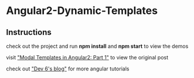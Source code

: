 # Angular2-Dynamic-Templates

## Instructions

check out the project and run **npm install** and **npm start** to view the demos

visit ["Modal Templates in Angular2: Part 1"][1] to view the original post

check out ["Dev 6's blog"][2] for more angular tutorials

[1]: http://dev6.com/Modal_Templates_in_Angular2_Part_1
[2]: http://dev6.com/blog